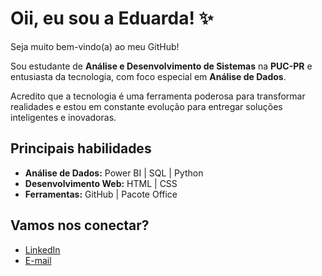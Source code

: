 # Oii, eu sou a Eduarda! ✨️

Seja muito bem-vindo(a) ao meu GitHub!

Sou estudante de **Análise e Desenvolvimento de Sistemas** na **PUC-PR** e entusiasta da tecnologia, com foco especial em **Análise de Dados**.

Acredito que a tecnologia é uma ferramenta poderosa para transformar realidades e estou em constante evolução para entregar soluções inteligentes e inovadoras.

## Principais habilidades
- **Análise de Dados:** Power BI | SQL | Python
- **Desenvolvimento Web:** HTML | CSS
- **Ferramentas:** GitHub | Pacote Office

## Vamos nos conectar?
- [LinkedIn](www.linkedin.com/eduarda-dos-santos-vicini)
- [E-mail](eduardavicinii@gmail.com)

